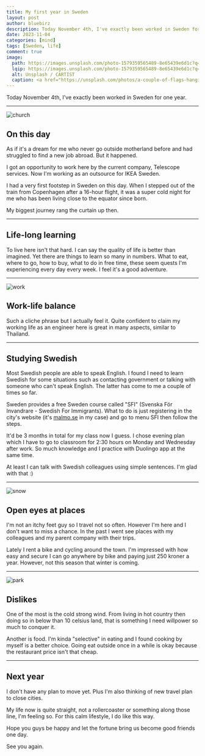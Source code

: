 ```yaml
---
title: My first year in Sweden
layout: post
author: bluebirz
description: Today November 4th, I've exactly been worked in Sweden for one year.
date: 2023-11-04
categories: [mind]
tags: [Sweden, life]
comment: true
image:
  path: https://images.unsplash.com/photo-1579359565489-8e65439e6d1c?q=80&w=2070&auto=format&fit=crop&ixlib=rb-4.0.3&ixid=M3wxMjA3fDB8MHxwaG90by1wYWdlfHx8fGVufDB8fHx8fA%3D%3D
  lqip: https://images.unsplash.com/photo-1579359565489-8e65439e6d1c?q=10&w=2070&auto=format&fit=crop&ixlib=rb-4.0.3&ixid=M3wxMjA3fDB8MHxwaG90by1wYWdlfHx8fGVufDB8fHx8fA%3D%3D
  alt: Unsplash / CARTIST 
  caption: <a href="https://unsplash.com/photos/a-couple-of-flags-hanging-from-the-side-of-a-building-XZEKYfPI6S8">Unsplash / CARTIST</a>
---
```


Today November 4th, I've exactly been worked in Sweden for one year.

---

![church](https://bluebirzdotnet.s3.ap-southeast-1.amazonaws.com/1year-sweden/church.jpeg)

## On this day

As if it's a dream for me who never go outside motherland before and had struggled to find a new job abroad. But it happened.

I got an opportunity to work here by the current company, Telescope services. Now I'm working as an outsource for IKEA Sweden.

I had a very first footstep in Sweden on this day. When I stepped out of the train from Copenhagen after a 16-hour flight, it was a super cold night for me who has been living close to the equator since born.

My biggest journey rang the curtain up then.

---

## Life-long learning

To live here isn't that hard. I can say the quality of life is better than imagined. Yet there are things to learn so many in numbers. What to eat, where to go, how to buy, what to do in free time, these seem quests I'm experiencing every day every week. I feel it's a good adventure.

---

![work](https://bluebirzdotnet.s3.ap-southeast-1.amazonaws.com/1year-sweden/work.gif)

## Work-life balance

Such a cliche phrase but I actually feel it. Quite confident to claim my working life as an engineer here is great in many aspects, similar to Thailand.

---

## Studying Swedish

Most Swedish people are able to speak English. I found I need to learn Swedish for some situations such as contacting government or talking with someone who can't speak English. The latter has come to me a couple of times so far.

Sweden provides a free Sweden course called "SFI" (Svenska För Invandrare - Swedish For Immigrants). What to do is just registering in the city's website (it's [malmo.se](https://malmo.se/) in my case) and go to menu SFI then follow the steps.

It'd be 3 months in total for my class now I guess. I chose evening plan which I have to go to classroom for 2:30 hours on Monday and Wednesday after work. So much knowledge and I practice with Duolingo app at the same time.

At least I can talk with Swedish colleagues using simple sentences. I'm glad with that :)

---

![snow](https://bluebirzdotnet.s3.ap-southeast-1.amazonaws.com/1year-sweden/snow.jpeg)

## Open eyes at places

I'm not an itchy feet guy so I travel not so often. However I'm here and I don't want to miss a chance. In the past I went see places with my colleagues and my parent company with their trips.  

Lately I rent a bike and cycling around the town. I'm impressed with how easy and secure I can go anywhere by bike and paying just 250 kroner a year. However, not this season that winter is coming.

---

![park](https://bluebirzdotnet.s3.ap-southeast-1.amazonaws.com/1year-sweden/park.jpeg)

## Dislikes

One of the most is the cold strong wind. From living in hot country then doing so in below than 10 celsius land, that is something I need willpower so much to conquer it.

Another is food. I'm kinda "selective" in eating and I found cooking by myself is a better choice. Going eat outside once in a while is okay because the restaurant price isn't that cheap.

---

## Next year

I don't have any plan to move yet. Plus I'm also thinking of new travel plan to close cities.

My life now is quite straight, not a rollercoaster or something along those line, I'm feeling so. For this calm lifestyle, I do like this way.

Hope you guys be happy and let the fortune bring us become good friends one day.

See you again.
